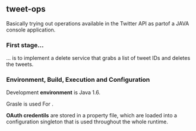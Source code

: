 ## tweet-ops
Basically trying out operations available in the Twitter API as partof a JAVA console application. 

### First stage...

... is to implement a delete service that grabs a list of tweet IDs and deletes the tweets.

### Environment, Build, Execution and Configuration

Development <b>environment</b> is Java 1.6. 

Grasle is used For <building>. 

<b>OAuth credentils</b> are stored in a property file, which are loaded into a configuration singleton that is used throughout the whole runtime. 


